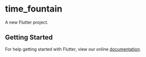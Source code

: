 # time_fountain

A new Flutter project.

## Getting Started

For help getting started with Flutter, view our online
[documentation](https://flutter.io/).
